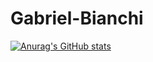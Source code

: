 # Gabriel-Bianchi

[![Anurag's GitHub stats](https://github-readme-stats.vercel.app/api?username=GabrielB12)](https://github.com/anuraghazra/github-readme-stats)
